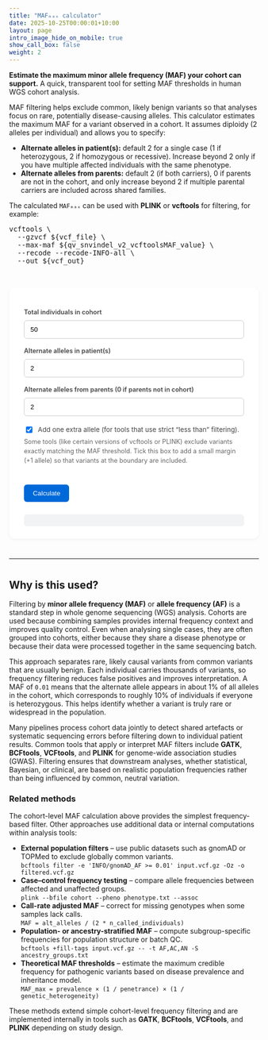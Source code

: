 ```yaml
---
title: "MAFₘₐₓ calculator"
date: 2025-10-25T00:00:01+10:00
layout: page
intro_image_hide_on_mobile: true
show_call_box: false
weight: 2
---
```


**Estimate the maximum minor allele frequency (MAF) your cohort can support.** A quick, transparent tool for setting MAF thresholds in human WGS cohort analysis.

<style>
  .maf-container {
    background: #fff;
    padding: 25px 30px;
    border-radius: 12px;
    max-width: 600px;
    box-shadow: 0 2px 6px rgba(0,0,0,0.05);
    margin: 30px auto;
  }
  .maf-container h2 { margin-top: 0; }
  .maf-container p, .maf-container li, .maf-container label {
    font-size: 0.95em;
    line-height: 1.5;
    color: #444;
  }
  .maf-container input[type="number"] {
    width: 100%;
    padding: 10px 12px;
    margin-top: 6px;
    border: 1px solid #ccc;
    border-radius: 6px;
    font-size: 1em;
    box-sizing: border-box;
    appearance: textfield;
  }
  .maf-container input[type="number"]::-webkit-inner-spin-button,
  .maf-container input[type="number"]::-webkit-outer-spin-button {
    margin: 0;
  }
  .maf-container label {
    margin-top: 16px;
    font-weight: 600;
    display: block;
  }
  .maf-container button {
    margin-top: 25px;
    padding: 10px 18px;
    background: #0069d9;
    color: white;
    border: none;
    border-radius: 6px;
    cursor: pointer;
    font-size: 1em;
  }
  .maf-container button:hover { background: #0053aa; }
  .maf-container pre {
    background: #f8f9fa;
    border: 1px solid #ddd;
    border-radius: 6px;
    padding: 10px;
    font-size: 0.9em;
    white-space: pre-wrap;
  }
  .maf-container .result {
    margin-top: 25px;
    font-size: 1.05em;
    background: #f1f3f5;
    padding: 12px;
    border-radius: 6px;
  }
  .maf-container .checkbox {
    margin-top: 18px;
    display: flex;
    align-items: center;
  }
  .maf-container .checkbox label {
    margin: 0 0 0 8px;
    font-weight: normal;
  }
</style>

  <!-- <h2>Maximum Allele Frequency (MAFₘₐₓ) calculator</h2> -->

  <p>
MAF filtering helps exclude common, likely benign variants so that analyses focus on rare, potentially disease-causing alleles.
    This calculator estimates the maximum MAF for a variant observed in a cohort.
    It assumes diploidy (2 alleles per individual) and allows you to specify:
  </p>
  <ul>
    <li><strong>Alternate alleles in patient(s):</strong> default 2 for a single case (1 if heterozygous, 2 if homozygous or recessive). Increase beyond 2 only if you have multiple affected individuals with the same phenotype.</li>
    <li><strong>Alternate alleles from parents:</strong> default 2 (if both carriers), 0 if parents are not in the cohort, and only increase beyond 2 if multiple parental carriers are included across shared families.</li>
  </ul>
  <p>
    The calculated <code>MAFₘₐₓ</code> can be used with <strong>PLINK</strong> or <strong>vcftools</strong> for filtering, for example:
  </p>
  <pre>
vcftools \
  --gzvcf ${vcf_file} \
  --max-maf ${qv_snvindel_v2_vcftoolsMAF_value} \
  --recode --recode-INFO-all \
  --out ${vcf_out}
  </pre>
<div class="maf-container">

  <label for="n_individuals">Total individuals in cohort</label>
  <input type="number" id="n_individuals" value="50" min="1">

  <label for="alt_proband">Alternate alleles in patient(s)</label>
  <input type="number" id="alt_proband" value="2" min="0" max="10">

  <label for="alt_parents">Alternate alleles from parents (0 if parents not in cohort)</label>
  <input type="number" id="alt_parents" value="2" min="0" max="10">

  <div class="checkbox">
    <input type="checkbox" id="include_one_more" checked>
    <label for="include_one_more">
      Add one extra allele (for tools that use strict “less than” filtering).
    </label>
  </div>
  <p style="font-size:0.9em; color:#666; margin-top:5px;">
    Some tools (like certain versions of vcftools or PLINK) exclude variants exactly matching the MAF threshold.
    Tick this box to add a small margin (+1 allele) so that variants at the boundary are included.
  </p>

  <button onclick="calculateMAF()">Calculate</button>

  <div class="result" id="result"></div>
</div>

<script>
  function calculateMAF() {
    const nIndividuals = parseFloat(document.getElementById('n_individuals').value);
    const altProband = Math.min(Math.max(parseFloat(document.getElementById('alt_proband').value), 0), 100);
    const altParents = Math.min(Math.max(parseFloat(document.getElementById('alt_parents').value), 0), 100);
    const includeExtra = document.getElementById('include_one_more').checked;

    const nAlleles = nIndividuals * 2;
    let altAlleles = altProband + altParents;
    if (includeExtra) altAlleles += 1;

    const mafMax = altAlleles / nAlleles;
    const mafPercent = mafMax * 100;

    const hetPercent = Math.min((altAlleles / nIndividuals) * 100, 100);
    const homPercent = Math.min((altAlleles / 2 / nIndividuals) * 100, 100);

    document.getElementById('result').innerHTML = `
      <div style="margin-bottom:12px;">
      <strong>Result:</strong><br>
        Maximum allele frequency (MAFₘₐₓ):
        <button id="copyBtn" onclick="copyMAF('${mafMax.toFixed(6)}')" 
          style="margin-left:8px; padding:6px 10px; border:none; border-radius:5px; background:#007bff; color:white; cursor:pointer; font-size:0.95em;">
          ${mafMax.toFixed(6)}
        </button>
        <span id="copyMsg" style="color:green; font-size:0.9em; display:none; margin-left:8px;">copied!</span>
      </div>
      <strong>Summary:</strong><br>
      Total alleles in cohort: ${nAlleles}<br>
      Total alternate alleles observed (with adjustment): ${altAlleles}<br>
      MAF as percentage of all alleles: <strong>${mafPercent.toFixed(2)}%</strong><br>
      Estimated carrier percentage (heterozygous): <strong>${hetPercent.toFixed(2)}%</strong><br>
      Estimated carrier percentage (homozygous): <strong>${homPercent.toFixed(2)}%</strong><br><br>
      Example usage:<br>
      <pre style="margin-top:10px;">
vcftools \\
  --gzvcf input.vcf.gz \\
  --max-maf ${mafMax.toFixed(6)} \\
  --recode --recode-INFO-all \\
  --out filtered_output
      </pre>
    `;
  }

  function copyMAF(value) {
    navigator.clipboard.writeText(value);
    const msg = document.getElementById('copyMsg');
    msg.style.display = 'inline';
    setTimeout(() => { msg.style.display = 'none'; }, 1500);
  }
</script>



<hr style="margin:40px 0;">

<h2>Why is this used?</h2>

<p>
Filtering by <strong>minor allele frequency (MAF)</strong> or <strong>allele frequency (AF)</strong> is a standard step in whole genome sequencing (WGS) analysis. Cohorts are used because combining samples provides internal frequency context and improves quality control. Even when analysing single cases, they are often grouped into cohorts, either because they share a disease phenotype or because their data were processed together in the same sequencing batch.
</p>

<p>
This approach separates rare, likely causal variants from common variants that are usually benign. Each individual carries thousands of variants, so frequency filtering reduces false positives and improves interpretation. A MAF of <code>0.01</code> means that the alternate allele appears in about 1% of all alleles in the cohort, which corresponds to roughly 10% of individuals if everyone is heterozygous. This helps identify whether a variant is truly rare or widespread in the population.
</p>

<p>
Many pipelines process cohort data jointly to detect shared artefacts or systematic sequencing errors before filtering down to individual patient results. Common tools that apply or interpret MAF filters include <strong>GATK</strong>, <strong>BCFtools</strong>, <strong>VCFtools</strong>, and <strong>PLINK</strong> for genome-wide association studies (GWAS). Filtering ensures that downstream analyses, whether statistical, Bayesian, or clinical, are based on realistic population frequencies rather than being influenced by common, neutral variation.
</p>

<h3>Related methods</h3>
<p>
The cohort-level MAF calculation above provides the simplest frequency-based filter. Other approaches use additional data or internal computations within analysis tools:
</p>
<ul>
  <li>
    <strong>External population filters</strong> – use public datasets such as gnomAD or TOPMed to exclude globally common variants.<br>
    <code>bcftools filter -e 'INFO/gnomAD_AF >= 0.01' input.vcf.gz -Oz -o filtered.vcf.gz</code>
  </li>
  <li>
    <strong>Case–control frequency testing</strong> – compare allele frequencies between affected and unaffected groups.<br>
    <code>plink --bfile cohort --pheno phenotype.txt --assoc</code>
  </li>
  <li>
    <strong>Call-rate adjusted MAF</strong> – correct for missing genotypes when some samples lack calls.<br>
    <code>MAF = alt_alleles / (2 * n_called_individuals)</code>
  </li>
  <li>
    <strong>Population- or ancestry-stratified MAF</strong> – compute subgroup-specific frequencies for population structure or batch QC.<br>
    <code>bcftools +fill-tags input.vcf.gz -- -t AF,AC,AN -S ancestry_groups.txt</code>
  </li>
  <li>
    <strong>Theoretical MAF thresholds</strong> – estimate the maximum credible frequency for pathogenic variants based on disease prevalence and inheritance model.<br>
    <code>MAF_max = prevalence × (1 / penetrance) × (1 / genetic_heterogeneity)</code>
  </li>
</ul>
<p>
These methods extend simple cohort-level frequency filtering and are implemented internally in tools such as <strong>GATK</strong>, <strong>BCFtools</strong>, <strong>VCFtools</strong>, and <strong>PLINK</strong> depending on study design.
</p>

